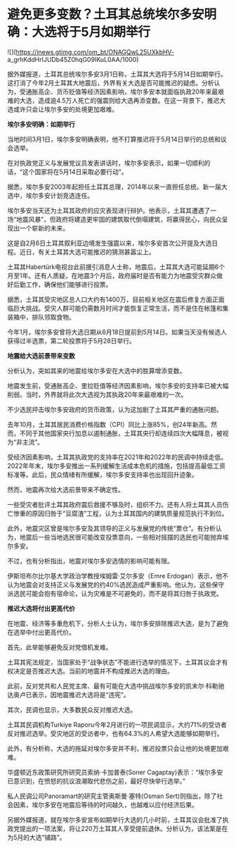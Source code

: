# 避免更多变数？土耳其总统埃尔多安明确：大选将于5月如期举行

![](https://inews.gtimg.com/om_bt/ONAGQwL25UXkbHV-
a_grhKddHrIJUDb45Z0hqG09IKuL0AA/1000)

据外媒报道，土耳其总统埃尔多安3月1日称，土耳其大选将于5月14日如期举行。这打消了今年2月土耳其大地震后，外界有关大选是否可能推迟的疑虑。分析认为，受通胀高企、货币贬值等经济因素影响，埃尔多安本就面临执政20年来最艰难的大选，造成逾4.5万人死亡的强震则给大选再添变数。在这一背景下，推迟大选或许只会让埃尔多安的处境更加艰难。

**埃尔多安明确：如期举行**

当地时间3月1日，埃尔多安明确表明，他不打算推迟将于5月14日举行的总统和议会选举。

在对执政党正义与发展党议员发表讲话时，埃尔多安表示，如果一切顺利的话，“这个国家将在5月14日采取必要行动”。

据悉，埃尔多安2003年起担任土耳其总理，2014年以来一直担任总统。新一届大选中，埃尔多安计划竞选连任。

埃尔多安当天还为土耳其政府的应灾表现进行辩护。他表示，土耳其遭遇了一场“地震风暴”，但政府将建造更牢固的建筑取代倒塌建筑，将赢得民心，向民众呈现出一个崭新的未来。

这是自2月6日土耳其叙利亚边境发生强震以来，埃尔多安首次公开提及大选日程。近日，有关土耳其大选可能推迟的猜测甚嚣尘上。

土耳其Habertürk电视台此前援引消息人士称，地震后，土耳其大选可能延期6个月至1年。还有人质疑，在地震3个月后，政府届时是否有能力为地震受灾群众做好后勤工作，确保他们能够进行投票。

据悉，土耳其受灾地区总人口大约有1400万，目前相关地区在震后修复方面正面临巨大挑战。受灾人群可能仍需数月时间才能恢复正常生活，而不是住在帐篷和集装箱中，排队领取食物。

今年1月，埃尔多安曾将大选日期从6月18日提前到5月14日。如果当天没有候选人获得过半选票，第二轮投票将于5月28日举行。

**地震给大选前景带来变数**

分析认为，突如其来的地震给埃尔多安在大选中的胜算增添变数。

地震发生前，受通胀高企、里拉贬值等经济因素影响，埃尔多安的支持率已被大幅削弱。当时，外界就将此次大选视为其执政20年来最艰难的一次。

不少选民抨击埃尔多安政府的货币政策，认为这加剧了土耳其严重的通胀问题。

去年10月，土耳其居民消费价格指数（CPI）同比上涨85%，创24年新高。然而，不同于其他国家央行加息以遏制通胀，土耳其央行却连续四次大幅降息，被视为“非主流”。

受经济因素影响，土耳其执政党的支持率在2021年和2022年的民调中持续走低。2022年年末，埃尔多安推出一系列缓解生活成本危机的措施，包括提高最低工资标准等。此后，民众情绪有所缓解，埃尔多安支持率也出现回升迹象。

然而，地震再次给大选前景带来不确定性。

一些受灾者批评土耳其政府震后救援不够及时，组织不力。还有人将土耳其人员伤亡惨重的原因归咎于“豆腐渣”工程，认为土耳其国内的建筑质量规范执行不到位。

此外，地震灾区曾是埃尔多安及其领导的正义与发展党的传统“票仓”。有分析认为，地震后一些当地选民很可能改变投票意向，一些相对摇摆的选民也可能抛弃埃尔多安。

不过，也有分析指出，地震对埃尔多安选情的影响可能有限。

伊斯坦布尔比尔基大学政治学教授埃姆雷·艾尔多安（Emre
Erdogan）表示，他不认为地震会对支持正义与发展党的约40%选民造成严重影响。他认为，这些保守派选民可能会抱有宿命论，认为灾难是不可避免的，而不是将其归咎于执政党。

**推迟大选将付出更高代价**

在地震、经济等多重危机下，分析人士认为，埃尔多安排除推迟大选，是为了避免在选举中付出更高代价。

首先，此举能够避免反对党借机发难。

土耳其宪法规定，当国家处于“战争状态”不能进行选举的情况下，土耳其议会才有权决定是否推迟大选。当前的地震并不构成推迟大选的理由。

此前，反对党共和人民党主席、最有可能在大选中挑战埃尔多安的凯末尔·科勒驰达奥卢已表示，因地震推迟大选将是“违宪”。

其次，民调也显示，大多数民众反对推迟大选。

土耳其民调机构Turkiye
Raporu今年2月进行的一项民调显示，大约71%的受访者反对推迟选举。受灾地区的受访者中，也有64.3%的人希望大选能够如期举行。

此外，有分析称，大选的拖延对埃尔多安并不利，推迟投票只会让他的处境更加艰难。

华盛顿近东政策研究所研究员索纳·卡加普泰(Soner Cagaptay)表示：“埃尔多安已意识到，在愤怒的抗议浪潮取代悲伤之前，最好尽快举行选举。”

私人民调公司Panoramart的研究主管奥斯曼·塞特(Osman Sert)则指出，除了社会因素，埃尔多安在地震后等待的时间越久，也越难以应付经济后果。

另据外媒报道，就在埃尔多安宣布如期举行大选的几小时前，土耳其议会批准了执政党提出的一项法案，将让220万土耳其人享受提前退休。分析认为，该法案是在为5月的大选“铺路”。

